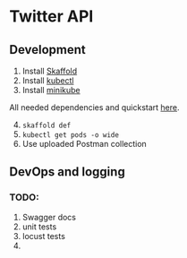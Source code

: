 # Twitter API

## Development

1. Install [Skaffold](https://skaffold.dev/docs/install/)
2. Install [kubectl](https://kubernetes.io/docs/tasks/tools/)
3. Install [minikube](https://minikube.sigs.k8s.io/docs/start/)


All needed dependencies and quickstart [here](https://skaffold.dev/docs/quickstart/).

4. `skaffold def`
5. `kubectl get pods -o wide`
6. Use uploaded Postman collection

## DevOps and logging


### TODO: 
1. Swagger docs
2. unit tests
3. locust tests
4. 